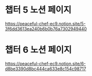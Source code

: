 # 챕터 5 노션 페이지
https://peaceful-chef-ec9.notion.site/5-3f6dd3613ea240b6b0b76a7302949440

# 챕터 6 노션 페이지
https://peaceful-chef-ec9.notion.site/6-d8be3390d8bc444ca633e8c154c98717